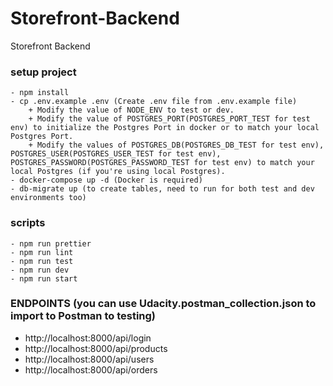 # Storefront-Backend
Storefront Backend

### setup project
```
- npm install
- cp .env.example .env (Create .env file from .env.example file)
    + Modify the value of NODE_ENV to test or dev.
    + Modify the value of POSTGRES_PORT(POSTGRES_PORT_TEST for test env) to initialize the Postgres Port in docker or to match your local Postgres Port.
    + Modify the values of POSTGRES_DB(POSTGRES_DB_TEST for test env), POSTGRES_USER(POSTGRES_USER_TEST for test env), POSTGRES_PASSWORD(POSTGRES_PASSWORD_TEST for test env) to match your local Postgres (if you're using local Postgres).
- docker-compose up -d (Docker is required)
- db-migrate up (to create tables, need to run for both test and dev environments too)
```
### scripts
```
- npm run prettier
- npm run lint
- npm run test
- npm run dev
- npm run start
```
### ENDPOINTS (you can use Udacity.postman_collection.json to import to Postman to testing)
- http://localhost:8000/api/login
- http://localhost:8000/api/products
- http://localhost:8000/api/users
- http://localhost:8000/api/orders
